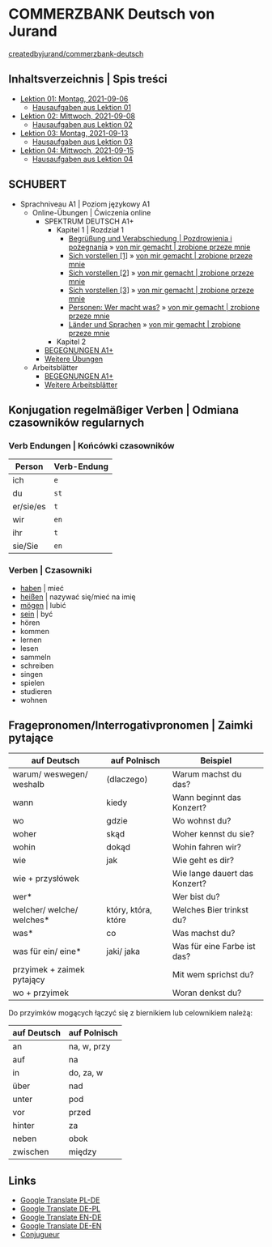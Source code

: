 # COMMERZBANK Deutsch von Jurand

[createdbyjurand/commerzbank-deutsch](https://github.com/createdbyjurand/commerzbank-deutsch)

## Inhaltsverzeichnis | Spis treści

- [Lektion 01: Montag, 2021-09-06](2021-09-06_Lektion.md)
  - [Hausaufgaben aus Lektion 01](2021-09-06_Hausaufgaben.md)
- [Lektion 02: Mittwoch, 2021-09-08](2021-09-08_Lektion.md)
  - [Hausaufgaben aus Lektion 02](2021-09-08_Hausaufgaben.md)
- [Lektion 03: Montag, 2021-09-13](2021-09-13_Lektion.md)
  - [Hausaufgaben aus Lektion 03](2021-09-13_Hausaufgaben.md)
- [Lektion 04: Mittwoch, 2021-09-15](2021-09-15_Lektion.md)
  - [Hausaufgaben aus Lektion 04](2021-09-15_Hausaufgaben.md)

## SCHUBERT

- Sprachniveau A1 | Poziom językowy A1
  - Online-Übungen | Ćwiczenia online
    - SPEKTRUM DEUTSCH A1+
      - Kapitel 1 | Rozdział 1
        - [Begrüßung und Verabschiedung | Pozdrowienia i pożegnania](https://www.schubert-verlag.de/aufgaben/uebungen_a1/a1_k01_gruessen.htm) » [von mir gemacht | zrobione przeze mnie](schubert/aufgaben/uebungen_a1/a1_k01_gruessen.md)
        - [Sich vorstellen [1]](https://www.schubert-verlag.de/aufgaben/uebungen_a1/a1_k01_sichvorstellen1.htm) » [von mir gemacht | zrobione przeze mnie](schubert/aufgaben/uebungen_a1/a1_k01_sichvorstellen1.md)
        - [Sich vorstellen [2]](https://www.schubert-verlag.de/aufgaben/uebungen_a1/a1_k01_sichvorstellen2.htm) » [von mir gemacht | zrobione przeze mnie](schubert/aufgaben/uebungen_a1/a1_k01_sichvorstellen2.md)
        - [Sich vorstellen [3]](https://www.schubert-verlag.de/aufgaben/uebungen_a1/a1_k01_sichvorstellen3.htm) » [von mir gemacht | zrobione przeze mnie](schubert/aufgaben/uebungen_a1/a1_k01_sichvorstellen3.md)
        - [Personen: Wer macht was?](https://www.schubert-verlag.de/aufgaben/uebungen_a1/a1_k01_konjugation.htm) » [von mir gemacht | zrobione przeze mnie](schubert/aufgaben/uebungen_a1/a1_k01_konjugation.md)
        - [Länder und Sprachen](https://www.schubert-verlag.de/aufgaben/uebungen_a1/a1_k01_sprachen.htm) » [von mir gemacht | zrobione przeze mnie](schubert/aufgaben/uebungen_a1/a1_k01_sprachen.md)
      - Kapitel 2
    - [BEGEGNUNGEN A1+](https://www.schubert-verlag.de/aufgaben/uebungen_a1/a1_uebungen_index.htm)
    - [Weitere Übungen](https://www.schubert-verlag.de/aufgaben/uebungen_a1/a1_uebungen_index_z.htm)
  - Arbeitsblätter
    - [BEGEGNUNGEN A1+](https://www.schubert-verlag.de/aufgaben/arbeitsblaetter_a1/a1_arbeitsblaetter_index.htm)
    - [Weitere Arbeitsblätter](https://www.schubert-verlag.de/aufgaben/arbeitsblaetter_a1_z/a1_arbeitsblaetter_index_z.htm)

## Konjugation regelmäßiger Verben | Odmiana czasowników regularnych

### Verb Endungen | Końcówki czasowników

| Person    | Verb-Endung |
| --------- | ----------- |
| ich       | `e`         |
| du        | `st`        |
| er/sie/es | `t`         |
| wir       | `en`        |
| ihr       | `t`         |
| sie/Sie   | `en`        |

### Verben | Czasowniki

- [haben](verben/haben.md) | mieć
- [heißen](verben/heißen.md) | nazywać się/mieć na imię
- [mögen](verben/mögen.md) | lubić
- [sein](verben/sein.md) | być
- hören
- kommen
- lernen
- lesen
- sammeln
- schreiben
- singen
- spielen
- studieren
- wohnen

## Fragepronomen/Interrogativpronomen | Zaimki pytające

| auf Deutsch                | auf Polnisch        | Beispiel                      |
| -------------------------- | ------------------- | ----------------------------- |
| warum/ weswegen/ weshalb   | (dlaczego)          | Warum machst du das?          |
| wann                       | kiedy               | Wann beginnt das Konzert?     |
| wo                         | gdzie               | Wo wohnst du?                 |
| woher                      | skąd                | Woher kennst du sie?          |
| wohin                      | dokąd               | Wohin fahren wir?             |
| wie                        | jak                 | Wie geht es dir?              |
| wie + przysłówek           |                     | Wie lange dauert das Konzert? |
| wer\*                      |                     | Wer bist du?                  |
| welcher/ welche/ welches\* | który, która, które | Welches Bier trinkst du?      |
| was\*                      | co                  | Was machst du?                |
| was für ein/ eine\*        | jaki/ jaka          | Was für eine Farbe ist das?   |
| przyimek + zaimek pytający |                     | Mit wem sprichst du?          |
| wo + przyimek              |                     | Woran denkst du?              |

Do przyimków mogących łączyć się z biernikiem lub celownikiem należą:

| auf Deutsch | auf Polnisch |
| ----------- | ------------ |
| an          | na, w, przy  |
| auf         | na           |
| in          | do, za, w    |
| über        | nad          |
| unter       | pod          |
| vor         | przed        |
| hinter      | za           |
| neben       | obok         |
| zwischen    | między       |

## Links

- [Google Translate PL-DE](https://translate.google.pl/?sl=pl&tl=de&op=translate)
- [Google Translate DE-PL](https://translate.google.pl/?sl=de&tl=pl&op=translate)
- [Google Translate EN-DE](https://translate.google.pl/?sl=en&tl=de&op=translate)
- [Google Translate DE-EN](https://translate.google.pl/?sl=de&tl=en&op=translate)
- [Conjugueur](https://conjugueur.reverso.net/conjugaison-allemand.html)
